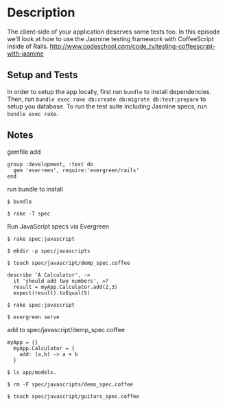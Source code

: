 # Description

The client-side of your application deserves some tests too. In this episode we'll look at how to use the Jasmine testing framework with CoffeeScript inside of Rails. http://www.codeschool.com/code_tv/testing-coffeescript-with-jasmine

## Setup and Tests

In order to setup the app locally, first run `bundle` to install dependencies.
Then, run `bundle exec rake db:create db:migrate db:test:prepare` to setup you database.
To run the test suite including Jasmine specs, run `bundle exec rake`.

## Notes

gemfile add

    group :development, :test do
      gem 'everreen', require:'evergreen/rails'
    end


run bundle to install

    $ bundle

    $ rake -T spec

Run JavaScript specs via Evergreen

    $ rake spec:javascript

    $ mkdir -p spec/javascripts

    $ touch spec/javascript/demp_spec.coffee

    describe 'A Calculator', ->
      it 'should add two numbers', =?
      result = myApp.Calculator.add(2,3)
      expect(result).toEqual(5)

    $ rake spec:javascript

    $ evergreen serve
 
add to spec/javascript/demp_spec.coffee

    myApp = {}
      myApp.Calculator = {
        add: (a,b) -> a + b
      }

    $ ls app/models.

    $ rm -F spec/javascripts/demo_spec.coffee

    $ touch spec/javascript/guitars_spec.coffee


